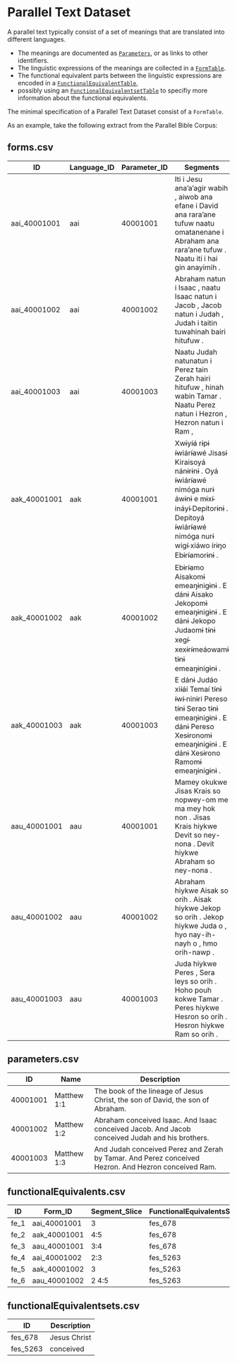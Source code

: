 # Parallel Text Dataset

A parallel text typically consist of a set of meanings that are translated into different languages.

- The meanings are documented as [`Parameters`](../../components/parameters), or as links to other identifiers.
- The linguistic expressions of the meanings are collected in a [`FormTable`](../../components/forms).
- The functional equivalent parts between the linguistic expressions are encoded in a [`FunctionalEquivalentTable`](../../components/functionalequivalents), 
- possibly using an [`FunctionalEquivalentsetTable`](../../components/functionalequivalentsets) to specifiy more information about the functional equivalents.

The minimal specification of a Parallel Text Dataset consist of a `FormTable`.

As an example, take the following extract from the Parallel Bible Corpus:

## forms.csv

| ID | Language\_ID | Parameter_ID | Segments |
| --- | --- | --- | --- |
| aai_40001001 | aai | 40001001 | Iti i Jesu ana’a’agir wabih , aiwob ana efane i David ana rara’ane tufuw naatu omatanenane i Abraham ana rara’ane tufuw . Naatu iti i hai gin anayimih . |
| aai_40001002 | aai | 40001002 | Abraham natun i Isaac , naatu Isaac natun i Jacob , Jacob natun i Judah , Judah i taitin tuwahinah bairi hitufuw . |
| aai_40001003 | aai | 40001003 | Naatu Judah natunatun i Perez tain Zerah hairi hitufuw , hinah wabin Tamar . Naatu Perez natun i Hezron , Hezron natun i Ram , |
| aak_40001001 | aak | 40001001 | Xwɨyí̵á rɨpɨ í̵wiárí̵awé Jisasɨ Kiraisoyá nánɨrɨnɨ . Oyá í̵wiárí̵awé nimóga nurɨ áwɨnɨ e mɨxí̵ ináyí̵ Depitorɨnɨ . Depitoyá í̵wiárí̵awé nimóga nurɨ wigí̵ xiáwo írɨŋo Ebɨrí̵amorɨnɨ . |
| aak_40001002 | aak | 40001002 | Ebɨrí̵amo Aisakomɨ emeaŋɨnigɨnɨ . E dánɨ Aisako Jekopomɨ emeaŋɨnigɨnɨ . E dánɨ Jekopo Judaomɨ tí̵nɨ xegí̵ xexɨrí̵meáowamɨ tí̵nɨ emeaŋɨnigɨnɨ . |
| aak_40001003 | aak | 40001003 | E dánɨ Judáo xií̵áí Temaí tí̵nɨ í̵wí̵ ninɨri Pereso tí̵nɨ Serao tí̵nɨ emeaŋɨnigɨnɨ . E dánɨ Pereso Xesɨronomɨ emeaŋɨnigɨnɨ . E dánɨ Xesɨrono Ramomɨ emeaŋɨnigɨnɨ . |
| aau_40001001 | aau | 40001001 | Mamey okukwe Jisas Krais so nopwey-om me ma mey hok non . Jisas Krais hiykwe Devit so ney-nona . Devit hiykwe Abraham so ney-nona . |
| aau_40001002 | aau | 40001002 | Abraham hiykwe Aisak so orih . Aisak hiykwe Jekop so orih . Jekop hiykwe Juda o , hyo nay-ih-nayh o , hmo orih-nawp . |
| aau_40001003 | aau | 40001003 | Juda hiykwe Peres , Sera leys so orih . Hoho pouh kokwe Tamar . Peres hiykwe Hesron so orih . Hesron hiykwe Ram so orih . |

## parameters.csv

| ID | Name | Description |
| --- | --- | --- |
| 40001001 | Matthew 1:1 | The book of the lineage of Jesus Christ, the son of David, the son of Abraham. |
| 40001002 | Matthew 1:2 | Abraham conceived Isaac. And Isaac conceived Jacob. And Jacob conceived Judah and his brothers. |
| 40001003 | Matthew 1:3 | And Judah conceived Perez and Zerah by Tamar. And Perez conceived Hezron. And Hezron conceived Ram. |

## functionalEquivalents.csv

| ID | Form_ID | Segment_Slice | FunctionalEquivalentsSet_ID |
| --- | --- | --- | --- |
| fe_1 | aai_40001001 | 3 | fes_678 |
| fe_2 | aak_40001001 | 4:5 | fes_678 |
| fe_3 | aau_40001001 | 3:4 | fes_678 |
| fe_4 | aai_40001002 | 2:3 | fes_5263 |
| fe_5 | aak_40001002 | 3 | fes_5263 |
| fe_6 | aau_40001002 | 2 4:5 | fes_5263 |

## functionalEquivalentsets.csv

| ID | Description |
| --- | --- |
| fes_678 | Jesus Christ |
| fes_5263 | conceived |
